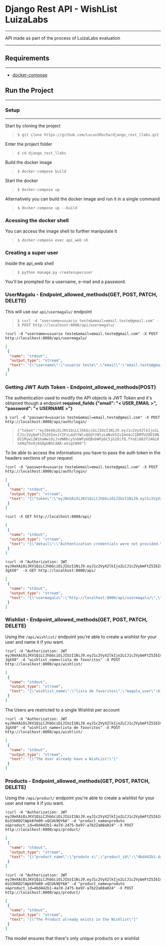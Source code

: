 # Django Rest API - WishList LuizaLabs
---

API made as part of the process of LuizaLabs evaluation

---
## Requirements
---
- [docker-compose](https://docs.docker.com/compose/install/)

## Run the Project

---
### Setup
---
Start by cloning the project
> ```$ git clone https://github.com/LucasSRocha/django_rest_llabs.git```

Enter the project
folder
> ```$ cd django_rest_llabs```

Build the docker image
> ```$ docker-compose build```

Start the docker
> ```$ docker-compose up```

Alternatively
you can build the docker image and run it in a single command
> ```$ docker-compose up --build```

### Acessing the docker shell
You can access the image shell to further
manipulate it
> ```$ docker-compose exec api_web sh```

### Creating a super user

Inside the api_web shell
> ```$ python manage.py createsuperuser```

You'll be prompted for a username, e-mail and a password.

### UserMagalu  - Endpoint_allowed_methods(GET, POST, PATCH, DELETE)
This will use our ```api/usermagalu/``` endpoint

> ```$ curl -d "username=usuario teste&email=email.teste@gmail.com" -X POST http://localhost:8000/api/usermagalu/```

```{.python .input  n=1}
!curl -d "username=usuario teste&email=email.teste@gmail.com" -X POST http://localhost:8000/api/usermagalu/
```

```{.json .output n=1}
[
 {
  "name": "stdout",
  "output_type": "stream",
  "text": "{\"username\":\"usuario teste\",\"email\":\"email.teste@gmail.com\"}"
 }
]
```

### Getting JWT Auth Token - Endpoint_allowed_methods(POST)
The authentication used to modify the API objects is JWT Token and it's obtained though a endpoint
**required_fields {"email": "< USER_EMAIL >", "password": "< USERNAME >"}**

>
```$ curl -d "password=usuario teste&email=email.teste@gmail.com" -X POST http://localhost:8000/api/auth/login/```
>```{"token":"eyJ0eXAiOiJKV1QiLCJhbGciOiJIUzI1NiJ9.eyJ1c2VyX2lkIjo1LCJ1c2VybmFtZSI6Imx1Y2FzLmdtYWlsQGdtYWlsLmNvbSIsImV4cCI6MTU2ODI0NDI1MywiZW1haWwiOiJsdWNhcy5nbWFpbEBnbWFpbC5jb20ifQ.fYnEi083f246L0nXHqfOv8j6G8pUBGCdAR-eXsgtW90"}```

To be able to access the informations you have to pass the auth token in the headers sections of your request

```{.python .input  n=12}
!curl -d "password=usuario teste&email=email.teste@gmail.com" -X POST http://localhost:8000/api/auth/login/
```

```{.json .output n=12}
[
 {
  "name": "stdout",
  "output_type": "stream",
  "text": "{\"token\":\"eyJ0eXAiOiJKV1QiLCJhbGciOiJIUzI1NiJ9.eyJ1c2VyX2lkIjo2LCJ1c2VybmFtZSI6ImVtYWlsLnRlc3RlQGdtYWlsLmNvbSIsImV4cCI6MTU2ODI0ODMwMiwiZW1haWwiOiJlbWFpbC50ZXN0ZUBnbWFpbC5jb20ifQ.2qI4X0aXTbn4Al-6o33kKD2lWpk6fm09-xQCUk9QY6A\"}"
 }
]
```

```{.python .input  n=4}
!curl -X GET http://localhost:8000/api/
```

```{.json .output n=4}
[
 {
  "name": "stdout",
  "output_type": "stream",
  "text": "{\"detail\":\"Authentication credentials were not provided.\"}"
 }
]
```

```{.python .input  n=9}
!curl -H "Authorization: JWT eyJ0eXAiOiJKV1QiLCJhbGciOiJIUzI1NiJ9.eyJ1c2VyX2lkIjo2LCJ1c2VybmFtZSI6ImVtYWlsLnRlc3RlQGdtYWlsLmNvbSIsImV4cCI6MTU2ODI0NzA0MiwiZW1haWwiOiJlbWFpbC50ZXN0ZUBnbWFpbC5jb20ifQ.YNTMfbiq6Ie1SY_LGju_Wbz8n9gl0AgY96cbr-3gXX0"  -X GET http://localhost:8000/api/
```

```{.json .output n=9}
[
 {
  "name": "stdout",
  "output_type": "stream",
  "text": "{\"usermagalu\":\"http://localhost:8000/api/usermagalu/\",\"wishlist\":\"http://localhost:8000/api/wishlist/\",\"product\":\"http://localhost:8000/api/product/\"}"
 }
]
```

### Wishlist - Endpoint_allowed_methods(GET, POST, PATCH, DELETE)
Using the ```/api/wishlist/``` endpoint you're able to create a wishlist for your user and name it if you want.

```{.python .input  n=10}
!curl -H "Authorization: JWT eyJ0eXAiOiJKV1QiLCJhbGciOiJIUzI1NiJ9.eyJ1c2VyX2lkIjo2LCJ1c2VybmFtZSI6ImVtYWlsLnRlc3RlQGdtYWlsLmNvbSIsImV4cCI6MTU2ODI0NzA0MiwiZW1haWwiOiJlbWFpbC50ZXN0ZUBnbWFpbC5jb20ifQ.YNTMfbiq6Ie1SY_LGju_Wbz8n9gl0AgY96cbr-3gXX0" -d "wishlist_name=lista de favoritos" -X POST http://localhost:8000/api/wishlist/
```

```{.json .output n=10}
[
 {
  "name": "stdout",
  "output_type": "stream",
  "text": "{\"wishlist_name\":\"lista de favoritos\",\"magalu_user\":6}"
 }
]
```

The Users are restricted to a single Wishlist per account

```{.python .input  n=11}
!curl -H "Authorization: JWT eyJ0eXAiOiJKV1QiLCJhbGciOiJIUzI1NiJ9.eyJ1c2VyX2lkIjo2LCJ1c2VybmFtZSI6ImVtYWlsLnRlc3RlQGdtYWlsLmNvbSIsImV4cCI6MTU2ODI0NzA0MiwiZW1haWwiOiJlbWFpbC50ZXN0ZUBnbWFpbC5jb20ifQ.YNTMfbiq6Ie1SY_LGju_Wbz8n9gl0AgY96cbr-3gXX0" -d "wishlist_name=lista de favoritos" -X POST http://localhost:8000/api/wishlist/
```

```{.json .output n=11}
[
 {
  "name": "stdout",
  "output_type": "stream",
  "text": "[\"The User already have a WishList!\"]"
 }
]
```

### Products - Endpoint_allowed_methods(GET, POST, PATCH, DELETE)
Using the ```/api/product/``` endpoint you're able to create a wishlist for your user and name it if you want.

```{.python .input  n=13}
!curl -H "Authorization: JWT eyJ0eXAiOiJKV1QiLCJhbGciOiJIUzI1NiJ9.eyJ1c2VyX2lkIjo2LCJ1c2VybmFtZSI6ImVtYWlsLnRlc3RlQGdtYWlsLmNvbSIsImV4cCI6MTU2ODI0ODMwMiwiZW1haWwiOiJlbWFpbC50ZXN0ZUBnbWFpbC5jb20ifQ.2qI4X0aXTbn4Al-6o33kKD2lWpk6fm09-xQCUk9QY6A" -d "product_name=produto x&product_id=4bd442b1-4a7d-2475-be97-a7b22a08a024" -X POST http://localhost:8000/api/product/
```

```{.json .output n=13}
[
 {
  "name": "stdout",
  "output_type": "stream",
  "text": "{\"product_name\":\"produto x\",\"product_id\":\"4bd442b1-4a7d-2475-be97-a7b22a08a024\",\"wishlist\":3}"
 }
]
```

```{.python .input  n=14}
!curl -H "Authorization: JWT eyJ0eXAiOiJKV1QiLCJhbGciOiJIUzI1NiJ9.eyJ1c2VyX2lkIjo2LCJ1c2VybmFtZSI6ImVtYWlsLnRlc3RlQGdtYWlsLmNvbSIsImV4cCI6MTU2ODI0ODMwMiwiZW1haWwiOiJlbWFpbC50ZXN0ZUBnbWFpbC5jb20ifQ.2qI4X0aXTbn4Al-6o33kKD2lWpk6fm09-xQCUk9QY6A" -d "product_name=produto x&product_id=4bd442b1-4a7d-2475-be97-a7b22a08a024" -X POST http://localhost:8000/api/product/
```

```{.json .output n=14}
[
 {
  "name": "stdout",
  "output_type": "stream",
  "text": "[\"The Product already exists in the Wishlist\"]"
 }
]
```

The model ensures that there's only unique products on a wishlist
